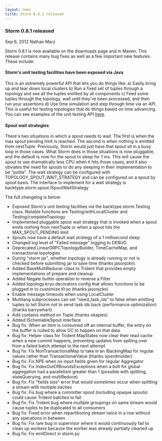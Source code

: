 ```yaml
---
layout: news
title: Storm 0.8.1 released
---
```

<!--Post Header-->
<h3 class="news-title">Storm 0.8.1 released</h3>
<div class="news-meta">
    <i class="fa fa-calendar"></i> Sep 6, 2012 <i class="fa fa-user"></i> Nathan Marz
</div>
<!--Post Body-->
<p>Storm 0.8.1 is now available on the downloads page and in Maven. This release contains many bug fixes as well as a few important new features. These include: </p>
<h4>Storm's unit testing facilities have been exposed via Java</h4>
<p>This is an extremely powerful API that lets you do things like: 
   a) Easily bring up and tear down local clusters 
   b) Run a fixed set of tuples through a topology and see all the tuples emitted by all components 
   c) Feed some tuples through the topology, wait until they've been processed, and then run your assertions 
   d) Use time simulation and step through time via an API. This is useful for testing topologies that do things based on time advancing. You can see examples of the unit testing API <a href="https://github.com/xumingming/storm-lib/blob/master/src/jvm/storm/TestingApiDemo.java" target="_blank">here</a>.</p>
<h4>Spout wait strategies</h4>
<p>There's two situations in which a spout needs to wait. The first is when the max spout pending limit is reached. The second is when nothing is emitted from nextTuple. Previously, Storm would just have that spout sit in a busy loop in those cases. What Storm does in those situations is now pluggable, and the default is now for the spout to sleep for 1 ms. This will cause the spout to use dramatically less CPU when it hits those cases, and it also obviates the need for spouts to do any sleeping in their implementation to be "polite". The wait strategy can be configured with TOPOLOGY_SPOUT_WAIT_STRATEGY and can be configured on a spout by spout basis. The interface to implement for a wait strategy is backtype.storm.spout.ISpoutWaitStrategy </p>
<p>The full changelog is below: </p>
<ul>
	<li>Exposed Storm's unit testing facilities via the backtype.storm.Testing class. Notable functions are Testing/withLocalCluster and Testing/completeTopology </li>
	<li>Implemented pluggable spout wait strategy that is invoked when a spout emits nothing from nextTuple or when a spout hits the MAX_SPOUT_PENDING limit </li>
	<li>Spouts now have a default wait strategy of a 1 millisecond sleep </li>
	<li>Changed log level of "Failed message" logging to DEBUG </li>
	<li>Deprecated LinearDRPCTopologyBuilder, TimeCacheMap, and transactional topologies </li>
	<li>During "storm jar", whether topology is already running or not is checked before submitting jar to save time (thanks jasonjckn) </li>
	<li>Added BaseMultiReducer class to Trident that provides empty implementations of prepare and cleanup </li>
	<li>Added Negate builtin operation to reverse a Filter </li>
	<li>Added topology.kryo.decorators config that allows functions to be plugged in to customize Kryo (thanks jasonjckn) </li>
	<li>Enable message timeouts when using LocalCluster </li>
	<li>Multilang subprocesses can set "need_task_ids" to false when emitting tuples to tell Storm not to send task ids back (performance optimization) (thanks barrywhart) </li>
	<li>Add contains method on Tuple (thanks okapies) </li>
	<li>Added ISchemableSpout interface </li>
	<li>Bug fix: When an item is consumed off an internal buffer, the entry on the buffer is nulled to allow GC to happen on that data </li>
	<li>Bug fix: Helper class for Trident MapStates now clear their read cache when a new commit happens, preventing updates from spilling over from a failed batch attempt to the next attempt </li>
	<li>Bug fix: Fix NonTransactionalMap to take in an IBackingMap for regular values rather than TransactionalValue (thanks sjoerdmulder) </li>
	<li>Bug fix: Fix NPE when no input fields given for regular Aggregator </li>
	<li>Bug fix: Fix IndexOutOfBoundsExceptions when a bolt for global aggregation had a parallelism greater than 1 (possible with splitting, stateQuerying, and multiReduce) </li>
	<li>Bug fix: Fix "fields size" error that would sometimes occur when splitting a stream with multiple eaches </li>
	<li>Bug fix: Fix bug where a committer spout (including opaque spouts) could cause Trident batches to fail </li>
	<li>Bug fix: Fix Trident bug where multiple groupings on same stream would cause tuples to be duplicated to all consumers </li>
	<li>Bug fix: Fixed error when repartitioning stream twice in a row without any operations in between </li>
	<li>Bug fix: Fix rare bug in supervisor where it would continuously fail to clean up workers because the worker was already partially cleaned up </li>
	<li>Bug fix: Fix emitDirect in storm.py </li>
</ul>